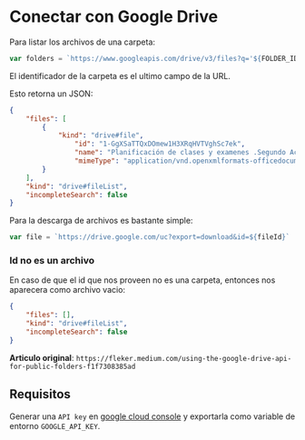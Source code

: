 # Conectar con Google Drive

Para listar los archivos de una carpeta:

```js
var folders = `https://www.googleapis.com/drive/v3/files?q='${FOLDER_IDENTIFIER}'+in+parents&key=${API_KEY}`
```

El identificador de la carpeta es el ultimo campo de la URL.

Esto retorna un JSON:
```json
{
    "files": [
        {
            "kind": "drive#file",
                "id": "1-GgXSaTTQxDOmew1H3XRqHVTVghSc7ek",
                "name": "Planificación de clases y examenes .Segundo Academico 2025 versión web080725.xlsx",
                "mimeType": "application/vnd.openxmlformats-officedocument.spreadsheetml.sheet"
        }
    ],
    "kind": "drive#fileList",
    "incompleteSearch": false
}
```

Para la descarga de archivos es bastante simple:

```js
var file = `https://drive.google.com/uc?export=download&id=${fileId}`
```

### Id no es un archivo

En caso de que el id que nos proveen no es una carpeta, entonces nos aparecera como archivo
vacio:
```json
{
    "files": [],
    "kind": "drive#fileList",
    "incompleteSearch": false
}
```

**Articulo original**:
`https://fleker.medium.com/using-the-google-drive-api-for-public-folders-f1f7308385ad`

## Requisitos

Generar una `API key` en [google cloud console](https://console.cloud.google.com/) y exportarla
como variable de entorno `GOOGLE_API_KEY`.
